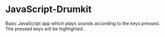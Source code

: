 # JavaScript-Drumkit  
Basic JavaScript app which plays sounds according to the keys pressed.
The pressed keys will be highlighted.
